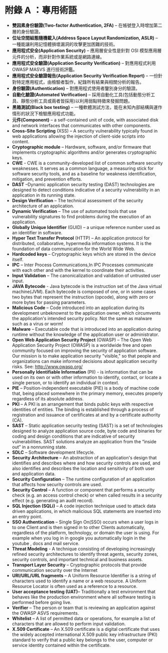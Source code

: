 # 附錄 A ：專用術語

- **雙因素身份驗證(Two-factor Authentication, 2FA)** – 在帳號登入時增加第二層的身份驗證。
- **位址空間組態隨機載入(Address Space Layout Randomization, ASLR)** – 一種能讓利用記憶體損壞漏洞的攻擊更加困難的技術。
- **應用程式安全(Application Security)** – 應用層安全性是針對 OSI 模型應用層元件的分析，而非針對作業系統或是網路連線。
- **應用程式安全驗證(Application Security Verification)** – 對應用程式利用 OWASP MASVS 進行技術評鑑。
- **應用程式安全驗證報告(Application Security Verification Report)** – 一份針對特定應用程式，由檢驗者製作，紀錄所有結果與相關分析的報告。
- **身份驗證(Authentication)** – 對應用程式使用者鑒別身分的驗證。
- **自動化驗證(Automated Verification)** – 採用自動化工具(包括動態分析工具、靜態分析工具或兩者皆採用)以利用弱點特徵來發掘問題。
- **黑箱測試(Black box testing)** – 一種軟體測試方法，能在未知內部結構與運作情形的狀況下檢驗應用程式功能。
- **元件(Component)** – a self-contained unit of code, with associated disk and network interfaces that communicates with other components.
- **Cross-Site Scripting** (XSS) – A security vulnerability typically found in web applications allowing the injection of client-side scripts into content.
- **Cryptographic module** – Hardware, software, and/or firmware that implements cryptographic algorithms and/or generates cryptographic keys.
- **CWE** - CWE is a community-developed list of common software security weaknesses. It serves as a common language, a measuring stick for software security tools, and as a baseline for weakness identification, mitigation, and prevention efforts.
- **DAST** –Dynamic application security testing (DAST) technologies are designed to detect conditions indicative of a security vulnerability in an application in its running state.
- **Design Verification** – The technical assessment of the security architecture of an application.
- **Dynamic Verification** – The use of automated tools that use vulnerability signatures to find problems during the execution of an application.
- **Globally Unique Identifier** (GUID) – a unique reference number used as an identifier in software.
- **Hyper Text Transfer Protocol** (HTTP) – An application protocol for distributed, collaborative, hypermedia information systems. It is the foundation of data communication for the World Wide Web.
- **Hardcoded keys** – Cryptographic keys which are stored in the device itself.
- **IPC** – Inter Process Communications,In IPC Processes communicate with each other and with the kernel to coordinate their activities.
- **Input Validation** – The canonicalization and validation of untrusted user input.
- **JAVA Bytecode** - Java bytecode is the instruction set of the Java virtual machine(JVM). Each bytecode is composed of one, or in some cases two bytes that represent the instruction (opcode), along with zero or more bytes for passing parameters.
- **Malicious Code** – Code introduced into an application during its development unbeknownst to the application owner, which circumvents the application's intended security policy. Not the same as malware such as a virus or worm!
- **Malware** – Executable code that is introduced into an application during runtime without the knowledge of the application user or administrator.
- **Open Web Application Security Project** (OWASP) – The Open Web Application Security Project (OWASP) is a worldwide free and open community focused on improving the security of application software. Our mission is to make application security "visible," so that people and organizations can make informed decisions about application security risks. See: http://www.owasp.org/
- **Personally Identifiable Information** (PII) - is information that can be used on its own or with other information to identify, contact, or locate a single person, or to identify an individual in context.
- **PIE** – Position-independent executable (PIE) is a body of machine code that, being placed somewhere in the primary memory, executes properly regardless of its absolute address.
- **PKI** – A PKI is an arrangement that binds public keys with respective identities of entities. The binding is established through a process of registration and issuance of certificates at and by a certificate authority (CA).
- **SAST** – Static application security testing (SAST) is a set of technologies designed to analyze application source code, byte code and binaries for coding and design conditions that are indicative of security vulnerabilities. SAST solutions analyze an application from the “inside out” in a nonrunning state.
- **SDLC** – Software development lifecycle.
- **Security Architecture** – An abstraction of an application's design that identifies and describes where and how security controls are used, and also identifies and describes the location and sensitivity of both user and application data.
- **Security Configuration** – The runtime configuration of an application that affects how security controls are used.
- **Security Control** – A function or component that performs a security check (e.g. an access control check) or when called results in a security effect (e.g. generating an audit record).
- **SQL Injection (SQLi)** – A code injection technique used to attack data driven applications, in which malicious SQL statements are inserted into an entry point.
- **SSO Authentication** – Single Sign On(SSO) occurs when a user logs in to one Client and is then signed in to other Clients automatically, regardless of the platform, technology, or domain the user is using. For example when you log in in google you automatically login in the youtube , docs and mail service.
- **Threat Modeling** - A technique consisting of developing increasingly refined security architectures to identify threat agents, security zones, security controls, and important technical and business assets.
- **Transport Layer Security** – Cryptographic protocols that provide communication security over the Internet
- **URI/URL/URL fragments** – A Uniform Resource Identifier is a string of characters used to identify a name or a web resource. A Uniform Resource Locator is often used as a reference to a resource.
- **User acceptance testing (UAT)**– Traditionally a test environment that behaves like the production environment where all software testing is performed before going live.
- **Verifier** – The person or team that is reviewing an application against the OWASP ASVS requirements.
- **Whitelist** – A list of permitted data or operations, for example a list of characters that are allowed to perform input validation.
- **X.509 Certificate** – An X.509 certificate is a digital certificate that uses the widely accepted international X.509 public key infrastructure (PKI) standard to verify that a public key belongs to the user, computer or service identity contained within the certificate.
